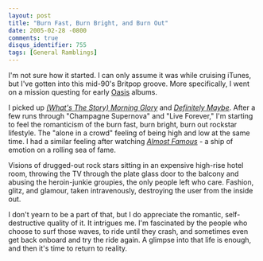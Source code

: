 ```yaml
---
layout: post
title: "Burn Fast, Burn Bright, and Burn Out"
date: 2005-02-28 -0800
comments: true
disqus_identifier: 755
tags: [General Ramblings]
---
```

I'm not sure how it started. I can only assume it was while cruising
iTunes, but I've gotten into this mid-90's Britpop groove. More
specifically, I went on a mission questing for early
[Oasis](http://www.oasisinet.com/) albums.

 I picked up [*(What's The Story) Morning
Glory*](http://www.amazon.com/exec/obidos/ASIN/B000002BBY/mhsvortex) and
[*Definitely
Maybe*](http://www.amazon.com/exec/obidos/ASIN/B000002AS3/mhsvortex).
After a few runs through "Champagne Supernova" and "Live Forever," I'm
starting to feel the romanticism of the burn fast, burn bright, burn out
rockstar lifestyle. The "alone in a crowd" feeling of being high and low
at the same time. I had a similar feeling after watching [*Almost
Famous*](http://www.amazon.com/exec/obidos/ASIN/B00003CXMG/mhsvortex) -
a ship of emotion on a rolling sea of fame.

 Visions of drugged-out rock stars sitting in an expensive high-rise
hotel room, throwing the TV through the plate glass door to the balcony
and abusing the heroin-junkie groupies, the only people left who care.
Fashion, glitz, and glamour, taken intravenously, destroying the user
from the inside out.

 I don't yearn to be a part of that, but I do appreciate the romantic,
self-destructive quality of it. It intrigues me. I'm fascinated by the
people who choose to surf those waves, to ride until they crash, and
sometimes even get back onboard and try the ride again. A glimpse into
that life is enough, and then it's time to return to reality.
